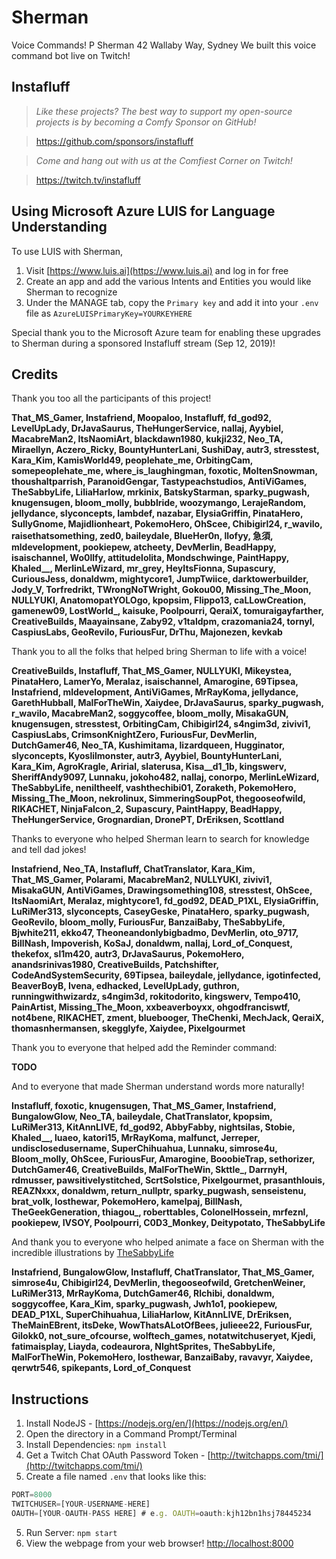 # Sherman
Voice Commands! P Sherman 42 Wallaby Way, Sydney
We built this voice command bot live on Twitch!

## Instafluff ##
> *Like these projects? The best way to support my open-source projects is by becoming a Comfy Sponsor on GitHub!*

> https://github.com/sponsors/instafluff

> *Come and hang out with us at the Comfiest Corner on Twitch!*

> https://twitch.tv/instafluff

## Using Microsoft Azure LUIS for Language Understanding ##

To use LUIS with Sherman,
1. Visit [https://www.luis.ai](https://www.luis.ai) and log in for free
2. Create an app and add the various Intents and Entities you would like Sherman to recognize
3. Under the MANAGE tab, copy the `Primary key` and add it into your `.env` file as `AzureLUISPrimaryKey=YOURKEYHERE`

Special thank you to the Microsoft Azure team for enabling these upgrades to Sherman during a sponsored Instafluff stream (Sep 12, 2019)!

## Credits ##
Thank you too all the participants of this project!

**That_MS_Gamer, Instafriend, Moopaloo, Instafluff, fd_god92, LevelUpLady, DrJavaSaurus, TheHungerService, nallaj, Ayybiel, MacabreMan2, ItsNaomiArt, blackdawn1980, kukji232, Neo_TA, Miraellyn, Aczero_Ricky, BountyHunterLani, SushiDay, autr3, stresstest, Kara_Kim, KamisWorld49, peoplehate_me, OrbitingCam, somepeoplehate_me, where_is_laughingman, foxotic, MoltenSnowman, thoushaltparrish, ParanoidGengar, Tastypeachstudios, AntiViGames, TheSabbyLife, LiliaHarlow, mrkinix, BatskyStarman, sparky_pugwash, knugensugen, bloom_molly, bubblride, woozymango, LerajeRandom, jellydance, slyconcepts, lambdef, nazabar, ElysiaGriffin, PinataHero, SullyGnome, Majidlionheart, PokemoHero, OhScee, Chibigirl24, r_wavilo, raisethatsomething, zed0, baileydale, BlueHer0n, llofyy, 急須, mldevelopment, pookiepew, atcheety, DevMerlin, BeadHappy, isaischannel, Wo0llfy, attitudelolita, Mondschwinge, PaintHappy, Khaled__, MerlinLeWizard, mr_grey, HeyItsFionna, Supascury, CuriousJess, donaldwm, mightycore1, JumpTwiice, darktowerbuilder, Jody_V, Torfredrikt, TWrongNoTWright, Gokou00, Missing_The_Moon, NULLYUKI, AnatomopatYOLOgo, kpopsim, Flippo13, caLLowCreation, gamenew09, LostWorld_, kaisuke, Poolpourri, QeraiX, tomuraigayfarther, CreativeBuilds, Maayainsane, Zaby92, v1taldpm, crazomania24, tornyl, CaspiusLabs, GeoRevilo, FuriousFur, DrThu, Majonezen, kevkab**

Thank you to all the folks that helped bring Sherman to life with a voice!

**CreativeBuilds, Instafluff, That_MS_Gamer, NULLYUKI, Mikeystea, PinataHero, LamerYo, Meralaz, isaischannel, Amarogine, 69Tipsea, Instafriend, mldevelopment, AntiViGames, MrRayKoma, jellydance, GarethHubball, MalForTheWin, Xaiydee, DrJavaSaurus, sparky_pugwash, r_wavilo, MacabreMan2, soggycoffee, bloom_molly, MisakaGUN, knugensugen, stresstest, OrbitingCam, Chibigirl24, s4ngim3d, zivivi1, CaspiusLabs, CrimsonKnightZero, FuriousFur, DevMerlin, DutchGamer46, Neo_TA, Kushimitama, lizardqueen, Hugginator, slyconcepts, Kyoslilmonster, autr3, Ayybiel, BountyHunterLani, Kara_Kim, AgroKragle, Aririal, slaterusa, Kisa__d1_1b, kingswerv, SheriffAndy9097, Lunnaku, jokoho482, nallaj, conorpo, MerlinLeWizard, TheSabbyLife, neniltheelf, vashthechibi01, Zoraketh, PokemoHero, Missing_The_Moon, nekrolinux, SimmeringSoupPot, thegooseofwild, RIKACHET, NinjaFalcon_2, Supascury, PaintHappy, BeadHappy, TheHungerService, Grognardian, DronePT, DrEriksen, Scottland**

Thanks to everyone who helped Sherman learn to search for knowledge and tell dad jokes!

**Instafriend, Neo_TA, Instafluff, ChatTranslator, Kara_Kim, That_MS_Gamer, Polarami, MacabreMan2, NULLYUKI, zivivi1, MisakaGUN, AntiViGames, Drawingsomething108, stresstest, OhScee, ItsNaomiArt, Meralaz, mightycore1, fd_god92, DEAD_P1XL, ElysiaGriffin, LuRiMer313, slyconcepts, CaseyGeske, PinataHero, sparky_pugwash, GeoRevilo, bloom_molly, FuriousFur, BanzaiBaby, TheSabbyLife, Bjwhite211, ekko47, Theoneandonlybigbadmo, DevMerlin, oto_9717, BillNash, Impoverish, KoSaJ, donaldwm, nallaj, Lord_of_Conquest, thekefox, sl1m420, autr3, DrJavaSaurus, PokemoHero, anandsrinivas1980, CreativeBuilds, Patchshifter, CodeAndSystemSecurity, 69Tipsea, baileydale, jellydance, igotinfected, BeaverBoyB, Ivena, edhacked, LevelUpLady, guthron, runningwithwizardz, s4ngim3d, rokitodorito, kingswerv, Tempo410, PainArtist, Missing_The_Moon, xxbeaverboyxx, ohgodfranciswtf, not4bene, RIKACHET, zment, bluebooger, TheChenki, MechJack, QeraiX, thomasnhermansen, skegglyfe, Xaiydee, Pixelgourmet**

Thank you to everyone that helped add the Reminder command:

**TODO**

And to everyone that made Sherman understand words more naturally!

**Instafluff, foxotic, knugensugen, That_MS_Gamer, Instafriend, BungalowGlow, Neo_TA, baileydale, ChatTranslator, kpopsim, LuRiMer313, KitAnnLIVE, fd_god92, AbbyFabby, nightsilas, Stobie, Khaled__, luaeo, katori15, MrRayKoma, malfunct, Jerreper, undisclosedusername, SuperChihuahua, Lunnaku, simrose4u, Bloom_molly, OhScee, FuriousFur, Amarogine, BooobieTrap, sethorizer, DutchGamer46, CreativeBuilds, MalForTheWin, Skttle_, DarrnyH, rdmusser, pawsitivelystitched, ScrtSolstice, Pixelgourmet, prasanthlouis, REAZNxxx, donaldwm, return_nullptr, sparky_pugwash, senseistenu, brat_volk, losthewar, PokemoHero, kamelpaj, BillNash, TheGeekGeneration, thiagou_, roberttables, ColonelHossein, mrfeznl, pookiepew, IVSOY, Poolpourri, C0D3_Monkey, Deitypotato, TheSabbyLife**

And thank you to everyone who helped animate a face on Sherman with the incredible illustrations by [TheSabbyLife](http://twitch.tv/TheSabbyLife)

**Instafriend, BungalowGlow, Instafluff, ChatTranslator, That_MS_Gamer, simrose4u, Chibigirl24, DevMerlin, thegooseofwild, GretchenWeiner, LuRiMer313, MrRayKoma, DutchGamer46, Rlchibi, donaldwm, soggycoffee, Kara_Kim, sparky_pugwash, Jwh1o1, pookiepew, DEAD_P1XL, SuperChihuahua, LiliaHarlow, KitAnnLIVE, DrEriksen, TheMainEBrent, itsDeke, WowThatsALotOfBees, julieee22, FuriousFur, Gilokk0, not_sure_ofcourse, wolftech_games, notatwitchuseryet, Kjedi, fatimaisplay, Liayda, codeaurora, NlghtSprites, TheSabbyLife, MalForTheWin, PokemoHero, losthewar, BanzaiBaby, ravavyr, Xaiydee, qerwtr546, spikepants, Lord_of_Conquest**

## Instructions ##

1. Install NodeJS - [https://nodejs.org/en/](https://nodejs.org/en/)
2. Open the directory in a Command Prompt/Terminal
3. Install Dependencies: `npm install`
4. Get a Twitch Chat OAuth Password Token - [http://twitchapps.com/tmi/](http://twitchapps.com/tmi/)
4. Create a file named `.env` that looks like this:
```javascript
PORT=8000
TWITCHUSER=[YOUR-USERNAME-HERE]
OAUTH=[YOUR-OAUTH-PASS HERE] # e.g. OAUTH=oauth:kjh12bn1hsj78445234
```
5. Run Server: `npm start`
6. View the webpage from your web browser! [http://localhost:8000](http://localhost:8000)
